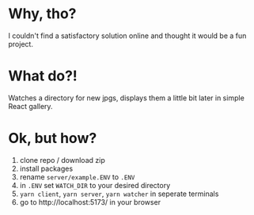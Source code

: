 # Why, tho?

I couldn't find a satisfactory solution online and thought it would be a fun project.

# What do?!

Watches a directory for new jpgs, displays them a little bit later in simple React gallery.

# Ok, but how?

1. clone repo / download zip
2. install packages
3. rename `server/example.ENV` to `.ENV`
4. in `.ENV` set `WATCH_DIR` to your desired directory
5. `yarn client`, `yarn server`, `yarn watcher` in seperate terminals
6. go to http://localhost:5173/ in your browser
